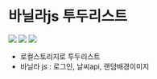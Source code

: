 # 바닐라js 투두리스트

<img src="https://img.shields.io/badge/html5-E34F26?style=for-the-badge&logo=html5&logoColor=white"> <img src="https://img.shields.io/badge/css-1572B6?style=for-the-badge&logo=css3&logoColor=white"> <img src="https://img.shields.io/badge/javascript-F7DF1E?style=for-the-badge&logo=javascript&logoColor=black"> 

- 로컬스토리지로 투두리스트
- 바닐라 js : 로그인, 날씨api, 랜덤배경이미지